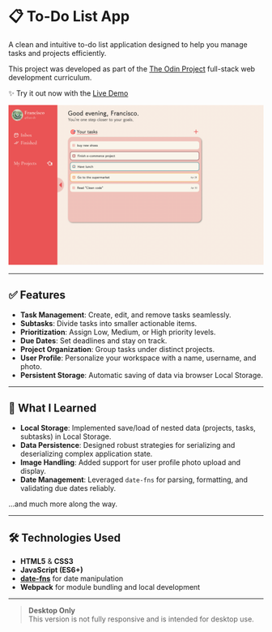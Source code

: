 # 📋 To-Do List App

A clean and intuitive to-do list application designed to help you manage tasks and projects efficiently.
 
This project was developed as part of the [The Odin Project](https://www.theodinproject.com/) full-stack web development curriculum.

✨ Try it out now with the [Live Demo](https://fran-dv.github.io/to-do-list/)

![App Screenshot](./src/assets/image/preview.png)

---

## ✅ Features
- **Task Management**: Create, edit, and remove tasks seamlessly.
- **Subtasks**: Divide tasks into smaller actionable items.
- **Prioritization**: Assign Low, Medium, or High priority levels.
- **Due Dates**: Set deadlines and stay on track.
- **Project Organization**: Group tasks under distinct projects.
- **User Profile**: Personalize your workspace with a name, username, and photo.
- **Persistent Storage**: Automatic saving of data via browser Local Storage.

---

## 📖 What I Learned
- **Local Storage**: Implemented save/load of nested data (projects, tasks, subtasks) in Local Storage.
- **Data Persistence**: Designed robust strategies for serializing and deserializing complex application state.
- **Image Handling**: Added support for user profile photo upload and display.
- **Date Management**: Leveraged `date-fns` for parsing, formatting, and validating due dates reliably.

…and much more along the way.

---

## 🛠️ Technologies Used
- **HTML5** & **CSS3**
- **JavaScript (ES6+)**
- **[date-fns](https://date-fns.org/)** for date manipulation
- **Webpack** for module bundling and local development

---

> **Desktop Only**  
> This version is not fully responsive and is intended for desktop use.